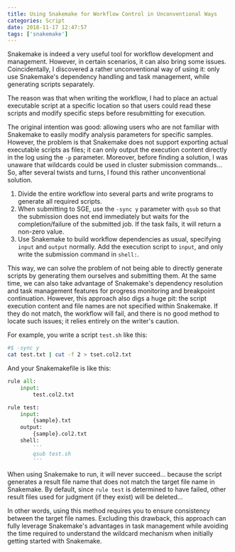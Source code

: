 ```yaml
---
title: Using Snakemake for Workflow Control in Unconventional Ways
categories: Script
date: 2018-11-17 12:47:57
tags: ['snakemake']
---
```


<!-- Summary -->
Snakemake is indeed a very useful tool for workflow development and management. However, in certain scenarios, it can also bring some issues. Coincidentally, I discovered a rather unconventional way of using it: only use Snakemake's dependency handling and task management, while generating scripts separately.
<!-- more -->

The reason was that when writing the workflow, I had to place an actual executable script at a specific location so that users could read these scripts and modify specific steps before resubmitting for execution.

The original intention was good: allowing users who are not familiar with Snakemake to easily modify analysis parameters for specific samples. However, the problem is that Snakemake does not support exporting actual executable scripts as files; it can only output the execution content directly in the log using the `-p` parameter. Moreover, before finding a solution, I was unaware that wildcards could be used in cluster submission commands... So, after several twists and turns, I found this rather unconventional solution.

1. Divide the entire workflow into several parts and write programs to generate all required scripts.
2. When submitting to SGE, use the `-sync y` parameter with `qsub` so that the submission does not end immediately but waits for the completion/failure of the submitted job. If the task fails, it will return a non-zero value.
3. Use Snakemake to build workflow dependencies as usual, specifying `input` and `output` normally. Add the execution script to `input`, and only write the submission command in `shell:`.

This way, we can solve the problem of not being able to directly generate scripts by generating them ourselves and submitting them.
At the same time, we can also take advantage of Snakemake's dependency resolution and task management features for progress monitoring and breakpoint continuation.
However, this approach also digs a huge pit: the script execution content and file names are not specified within Snakemake. If they do not match, the workflow will fail, and there is no good method to locate such issues; it relies entirely on the writer's caution.

For example, you write a script `test.sh` like this:

```bash
#$ -sync y
cat test.txt | cut -f 2 > tset.col2.txt
```

And your Snakemakefile is like this:

```python
rule all:
    input:
        test.col2.txt

rule test:
    input:
        {sample}.txt
    output:
        {sample}.col2.txt
    shell:
        '''
        qsub test.sh
        '''
```

When using Snakemake to run, it will never succeed... because the script generates a result file name that does not match the target file name in Snakemake.
By default, since `rule test` is determined to have failed, other result files used for judgment (if they exist) will be deleted...

In other words, using this method requires you to ensure consistency between the target file names. Excluding this drawback, this approach can fully leverage Snakemake's advantages in task management while avoiding the time required to understand the wildcard mechanism when initially getting started with Snakemake.
